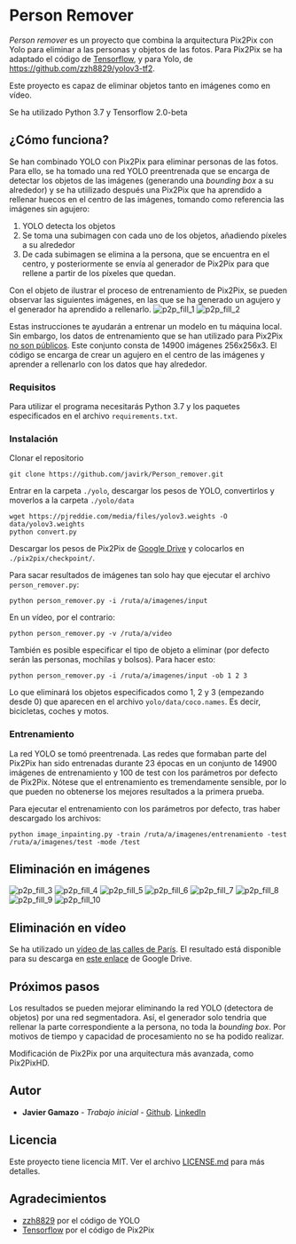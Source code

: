 # Person Remover

_Person remover_ es un proyecto que combina la arquitectura Pix2Pix con Yolo para eliminar a las personas y objetos de 
las fotos. Para Pix2Pix se ha adaptado el código de [Tensorflow](https://www.tensorflow.org/beta/tutorials/generative/pix2pix), y
para Yolo, de https://github.com/zzh8829/yolov3-tf2.

Este proyecto es capaz de eliminar objetos tanto en imágenes como en vídeo.

Se ha utilizado Python 3.7 y Tensorflow 2.0-beta


## ¿Cómo funciona?

Se han combinado YOLO con Pix2Pix para eliminar personas de las fotos. Para ello, se ha tomado una red YOLO preentrenada
que se encarga de detectar los objetos de las imágenes (generando una _bounding box_ a su alrededor) y se ha utiilizado después 
una Pix2Pix que ha aprendido a rellenar huecos en el centro de las imágenes, tomando como referencia las imágenes sin agujero:
1. YOLO detecta los objetos
2. Se toma una subimagen con cada uno de los objetos, añadiendo píxeles a su alrededor
3. De cada subimagen se elimina a la persona, que se encuentra en el centro, y posteriormente se envía al generador de Pix2Pix para 
que rellene a partir de los píxeles que quedan.

Con el objeto de ilustrar el proceso de entrenamiento de Pix2Pix, se pueden observar las siguientes imágenes, en las que
se ha generado un agujero y el generador ha aprendido a rellenarlo.
![p2p_fill_1](https://github.com/javirk/Person_remover/blob/master/images_readme/fill_1.png)
![p2p_fill_2](https://github.com/javirk/Person_remover/blob/master/images_readme/fill_2.png)

Estas instrucciones te ayudarán a entrenar un modelo en tu máquina local. Sin embargo, los datos de entrenamiento que se han utilizado
para Pix2Pix [no son públicos](http://graphics.cs.cmu.edu/projects/whatMakesParis/). Este conjunto consta de 14900 imágenes
256x256x3. El código se encarga de crear un agujero en el centro de las imágenes y aprender a rellenarlo con los datos
que hay alrededor.

### Requisitos

Para utilizar el programa necesitarás Python 3.7 y los paquetes especificados en el archivo `requirements.txt`.

### Instalación

Clonar el repositorio
```
git clone https://github.com/javirk/Person_remover.git
```
Entrar en la carpeta `./yolo`, descargar los pesos de YOLO, convertirlos y moverlos a la carpeta `./yolo/data`
```
wget https://pjreddie.com/media/files/yolov3.weights -O data/yolov3.weights
python convert.py
```
Descargar los pesos de Pix2Pix de [Google Drive](https://drive.google.com/open?id=19VsarMcYRNPLTDr6b6ABJyY8JUeBueL8) y
colocarlos en `./pix2pix/checkpoint/`.

Para sacar resultados de imágenes tan solo hay que ejecutar el archivo `person_remover.py`:
```
python person_remover.py -i /ruta/a/imagenes/input
``` 

En un vídeo, por el contrario:
```
python person_remover.py -v /ruta/a/video
``` 

También es posible especificar el tipo de objeto a eliminar (por defecto serán las personas, mochilas y bolsos). Para hacer
esto:
```
python person_remover.py -i /ruta/a/imagenes/input -ob 1 2 3
``` 

Lo que eliminará los objetos especificados como 1, 2 y 3 (empezando desde 0) que aparecen en el archivo `yolo/data/coco.names`.
Es decir, bicicletas, coches y motos.

### Entrenamiento

La red YOLO se tomó preentrenada. Las redes que formaban parte del Pix2Pix han sido entrenadas durante 23 épocas en un
conjunto de 14900 imágenes de entrenamiento y 100 de test con los parámetros por defecto de Pix2Pix. Nótese que el entrenamiento
es tremendamente sensible, por lo que pueden no obtenerse los mejores resultados a la primera prueba.

Para ejecutar el entrenamiento con los parámetros por defecto, tras haber descargado los archivos:
```
python image_inpainting.py -train /ruta/a/imagenes/entrenamiento -test /ruta/a/imagenes/test -mode /test
```

## Eliminación en imágenes

![p2p_fill_3](https://github.com/javirk/Person_remover/blob/master/images_readme/Imagen6.png)
![p2p_fill_4](https://github.com/javirk/Person_remover/blob/master/images_readme/Imagen7.png)
![p2p_fill_5](https://github.com/javirk/Person_remover/blob/master/images_readme/Imagen1.png)
![p2p_fill_6](https://github.com/javirk/Person_remover/blob/master/images_readme/Imagen2.png)
![p2p_fill_7](https://github.com/javirk/Person_remover/blob/master/images_readme/Imagen3.png)
![p2p_fill_8](https://github.com/javirk/Person_remover/blob/master/images_readme/Imagen4.png)
![p2p_fill_9](https://github.com/javirk/Person_remover/blob/master/images_readme/Imagen5.png)
![p2p_fill_10](https://github.com/javirk/Person_remover/blob/master/images_readme/Imagen8.png)


## Eliminación en vídeo

Se ha utilizado un [vídeo de las calles de París](https://www.youtube.com/watch?v=_dRjY9gMcxE). El resultado está disponible
para su descarga en [este enlace](https://drive.google.com/open?id=1V0i64yh_b3aTlijVbfNEtYNLFiy30QjQ) de Google Drive.

## Próximos pasos

Los resultados se pueden mejorar eliminando la red YOLO (detectora de objetos) por una red segmentadora. Así, el generador 
solo tendria que rellenar la parte correspondiente a la persona, no toda la _bounding box_. Por motivos de tiempo y capacidad
de procesamiento no se ha podido realizar.

Modificación de Pix2Pix por una arquitectura más avanzada, como Pix2PixHD.

## Autor

* **Javier Gamazo** - *Trabajo inicial* - [Github](https://github.com/javirk). [LinkedIn](https://www.linkedin.com/in/javier-gamazo-tejero/)

## Licencia

Este proyecto tiene licencia MIT. Ver el archivo [LICENSE.md](LICENSE.md) para más detalles.

## Agradecimientos

* [zzh8829](https://github.com/zzh8829/yolov3-tf2) por el código de YOLO
* [Tensorflow](https://www.tensorflow.org/) por el código de Pix2Pix